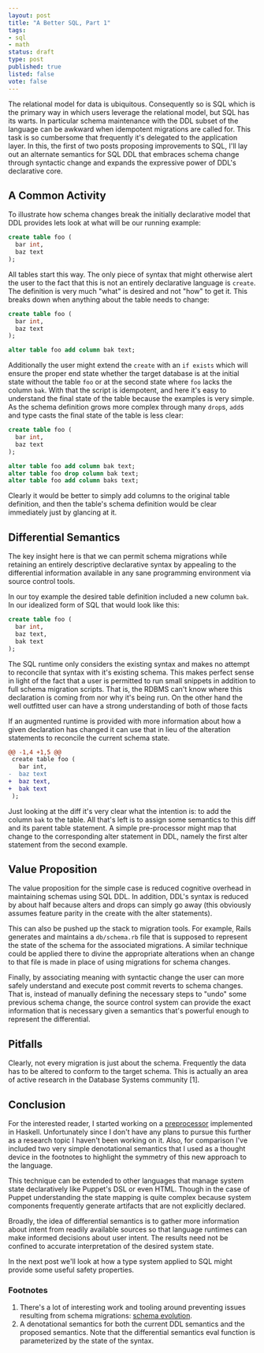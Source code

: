 ```yaml
---
layout: post
title: "A Better SQL, Part 1"
tags:
- sql
- math
status: draft
type: post
published: true
listed: false
vote: false
---
```


The relational model for data is ubiquitous. Consequently so is SQL which is the primary way in which users leverage the relational model, but SQL has its warts. In particular schema maintenance with the DDL subset of the language can be awkward when idempotent migrations are called for. This task is so cumbersome that frequently it's delegated to the application layer. In this, the first of two posts proposing improvements to SQL, I'll lay out an alternate semantics for SQL DDL that embraces schema change through syntactic change and expands the expressive power of DDL's declarative core.

## A Common Activity

To illustrate how schema changes break the initially declarative model that DDL provides lets look at what will be our running example:

```sql
create table foo (
  bar int,
  baz text
);
```

All tables start this way. The only piece of syntax that might otherwise alert the user to the fact that this is not an entirely declarative language is `create`. The definition is very much "what" is desired and not "how" to get it. This breaks down when anything about the table needs to change:

```sql
create table foo (
  bar int,
  baz text
);

alter table foo add column bak text;
```

Additionally the user might extend the `create` with an `if exists` which will ensure the proper end state whether the target database is at the initial state without the table `foo` or at the second state where `foo` lacks the column `bak`. With that the script is idempotent, and here it's easy to understand the final state of the table because the examples is very simple. As the schema definition grows more complex through many `drop`s, `add`s and type casts the final state of the table is less clear:

```sql
create table foo (
  bar int,
  baz text
);

alter table foo add column bak text;
alter table foo drop column bak text;
alter table foo add column baks text;
```

Clearly it would be better to simply add columns to the original table definition, and then the table's schema definition would be clear immediately just by glancing at it.

## Differential Semantics

The key insight here is that we can permit schema migrations while retaining an entirely descriptive declarative syntax by appealing to the differential information available in any sane programming environment via source control tools.

In our toy example the desired table definition included a new column `bak`. In our idealized form of SQL that would look like this:

```sql
create table foo (
  bar int,
  baz text,
  bak text
);
```

The SQL runtime only considers the existing syntax and makes no attempt to reconcile that syntax with it's existing schema. This makes perfect sense in light of the fact that a user is permitted to run small snippets in addition to full schema migration scripts. That is, the RDBMS can't know where this declaration is coming from nor why it's being run. On the other hand the well outfitted user can have a strong understanding of both of those facts

If an augmented runtime is provided with more information about how a given declaration has changed it can use that in lieu of the alteration statements to reconcile the current schema state.

```diff
@@ -1,4 +1,5 @@
 create table foo (
   bar int,
-  baz text
+  baz text,
+  bak text
 );
```

Just looking at the diff it's very clear what the intention is: to add the column `bak` to the table. All that's left is to assign some semantics to this diff and its parent table statement. A simple pre-processor might map that change to the corresponding alter statement in DDL, namely the first alter statement from the second example.

## Value Proposition

The value proposition for the simple case is reduced cognitive overhead in maintaining schemas using SQL DDL. In addition, DDL's syntax is reduced by about half because alters and drops can simply go away (this obviously assumes feature parity in the create with the alter statements).

This can also be pushed up the stack to migration tools. For example, Rails generates and maintains a `db/schema.rb` file that is supposed to represent the state of the schema for the associated migrations. A similar technique could be applied there to divine the appropriate alterations when an change to that file is made in place of using migrations for schema changes.

Finally, by associating meaning with syntactic change the user can more safely understand and execute post commit reverts to schema changes. That is, instead of manually defining the necessary steps to "undo" some previous schema change, the source control system can provide the exact information that is necessary given a semantics that's powerful enough to represent the differential.

## Pitfalls

Clearly, not every migration is just about the schema. Frequently the data has to be altered to conform to the target schema. This is actually an area of active research in the Database Systems community [1].

## Conclusion

For the interested reader, I started working on a [preprocessor](https://github.com/johnbender/sql-delta) implemented in Haskell. Unfortunately since I don't have any plans to pursue this further as a research topic I haven't been working on it. Also, for comparison I've included two very simple denotational semantics that I used as a thought device in the footnotes to highlight the symmetry of this new approach to the language.

This technique can be extended to other languages that manage system state declaratively like Puppet's DSL or even HTML. Though in the case of Puppet understanding the state mapping is quite complex because system components frequently generate artifacts that are not explicitly declared.

Broadly, the idea of differential semantics is to gather more information about intent from readily available sources so that language runtimes can make informed decisions about user intent. The results need not be confined to accurate interpretation of the desired system state.

In the next post we'll look at how a type system applied to SQL might provide some useful safety properties.

### Footnotes

1. There's a lot of interesting work and tooling around preventing issues resulting from schema migrations: [schema evolution](http://scholar.google.com/scholar?q=prism+schema+evolution&btnG=&hl=en&as_sdt=0%2C5).
2. A denotational semantics for both the current DDL semantics and the proposed semantics. Note that the differential semantics eval function is parameterized by the state of the syntax.
